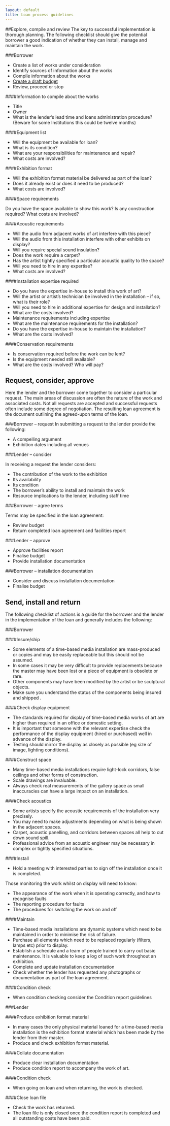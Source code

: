 ```yaml
---
layout: default
title: Loan process guidelines
---
```




##Explore, compile and review
The key to successful implementation is thorough planning. The following checklist should give the potential borrower a good indication of whether they can install, manage and maintain the work.

###Borrower

* Create a list of works under consideration
* Identify sources of information about the works
* Compile information about the works
* [Create a draft budget](http://www.tate.org.uk/about/projects/matters-media-art/budget-guidelines)  
* Review, proceed or stop

####Information to compile about the works

* Title
* Owner
* What is the lender’s lead time and loans administration procedure? (Beware for some Institutions this could be twelve months) 

####Equipment list

* Will the equipment be available for loan?
* What is its condition?
* What are your responsibilities for maintenance and repair?
* What costs are involved? 

####Exhibition format

* Will the exhibition format material be delivered as part of the loan?
* Does it already exist or does it need to be produced?
* What costs are involved?

####Space requirements

Do you have the space available to show this work?
Is any construction required?
What costs are involved? 

####Acoustic requirements

* Will the audio from adjacent works of art interfere with this piece?
* Will the audio from this installation interfere with other exhibits on display?
* Will you require special sound insulation?
* Does the work require a carpet?
* Has the artist tightly specified a particular acoustic quality to the space?
* Will you need to hire in any expertise?
* What costs are involved? 

####Installation expertise required

* Do you have the expertise in-house to install this work of art?
* Will the artist or artist’s technician be involved in the installation – if so, what is their role?
* Will you need to hire in additional expertise for design and installation?
* What are the costs involved? 
* Maintenance requirements including expertise
* What are the maintenance requirements for the installation?
* Do you have the expertise in-house to maintain the installation?
* What are the costs involved? 

####Conservation requirements

* Is conservation required before the work can be lent?
* Is the equipment needed still available?
* What are the costs involved? Who will pay?

## Request, consider, approve
Here the lender and the borrower come together to consider a particular request. The main areas of discussion are often the nature of the work and associated costs. Not all requests are accepted and successful requests often include some degree of negotiation. The resulting loan agreement is the document outlining the agreed-upon terms of the loan.

###Borrower – request
In submitting a request to the lender provide the following:

* A compelling argument
* Exhibition dates including all venues

###Lender – consider

In receiving a request the lender considers:

* The contribution of the work to the exhibition
* Its availability
* Its condition
* The borrower’s ability to install and maintain the work
* Resource implications to the lender, including staff time

###Borrower – agree terms

Terms may be specified in the loan agreement:

* Review budget
* Return completed loan agreement and facilities report

###Lender – approve

* Approve facilities report
* Finalise budget
* Provide installation documentation

###Borrower – installation documentation

* Consider and discuss installation documentation
* Finalise budget

## Send, install and return 
The following checklist of actions is a guide for the borrower and the lender in the implementation of the loan and generally includes the following:

###Borrower

####Insure/ship

* Some elements of a time-based media installation are mass-produced or copies and may be easily replaceable but this should not be assumed.
* In some cases it may be very difficult to provide replacements because the master may have been lost or a piece of equipment is obsolete or rare.
* Other components may have been modified by the artist or be sculptural objects.
* Make sure you understand the status of the components being insured and shipped .

####Check display equipment

* The standards required for display of time-based media works of art are higher than required in an office or domestic setting.
* It is important that someone with the relevant expertise check the performance of the display equipment (hired or purchased) well in advance of the display.
* Testing should mirror the display as closely as possible (eg size of image, lighting conditions).

####Construct space

* Many time-based media installations require light-lock corridors, false ceilings and other forms of construction.
* Scale drawings are invaluable.
* Always check real measurements of the gallery space as small inaccuracies can have a large impact on an installation.

####Check acoustics

* Some artists specify the acoustic requirements of the installation very precisely.
* You may need to make adjustments depending on what is being shown in the adjacent spaces.
* Carpet, acoustic panelling, and corridors between spaces all help to cut down sound spill.
* Professional advice from an acoustic engineer may be necessary in complex or tightly specified situations.

####Install

* Hold a meeting with interested parties to sign off the installation once it is completed.

Those monitoring the work whilst on display will need to know:
* The appearance of the work when it is operating correctly, and how to recognise faults
* The reporting procedure for faults
* The procedures for switching the work on and off

####Maintain

* Time-based media installations are dynamic systems which need to be maintained in order to minimise the risk of failure.
* Purchase all elements which need to be replaced regularly (filters, lamps etc) prior to display.
* Establish a schedule and a team of people trained to carry out basic maintenance. It is valuable to keep a log of such work throughout an exhibition.
* Complete and update installation documentation
* Check whether the lender has requested any photographs or documentation as part of the loan agreement.

####Condition check

* When condition checking consider the Condition report guidelines

###Lender

####Produce exhibition format material

* In many cases the only physical material loaned for a time-based media installation is the exhibition format material which has been made by the lender from their master.
* Produce and check exhibition format material.

####Collate documentation

* Produce clear installation documentation
* Produce condition report to accompany the work of art.

####Condition check

* When going on loan and when returning, the work is checked.

####Close loan file
* Check the work has returned.
* The loan file is only closed once the condition report is completed and all outstanding costs have been paid.